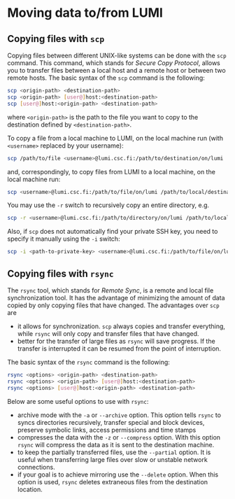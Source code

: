 # Moving data to/from LUMI

## Copying files with `scp`

Copying files between different UNIX-like systems can be done with the `scp`
command. This command, which stands for *Secure Copy Protocol*, allows you to
transfer files between a local host and a remote host or between two remote
hosts. The basic syntax of the `scp` command is the following:

```bash
scp <origin-path> <destination-path>
scp <origin-path> [user@]host:<destination-path>
scp [user@]host:<origin-path> <destination-path>
```

where `<origin-path>` is the path to the file you want to copy to the 
destination defined by `<destination-path>`.

To copy a file from a local machine to LUMI, on the local machine run (with
`<username>` replaced by your username):

```bash
scp /path/to/file <username>@lumi.csc.fi:/path/to/destination/on/lumi
```

and, correspondingly, to copy files from LUMI to a local machine, on the local
machine run:

```bash
scp <username>@lumi.csc.fi:/path/to/file/on/lumi /path/to/local/destination
```

You may use the `-r` switch to recursively copy an entire directory, e.g.

```bash
scp -r <username>@lumi.csc.fi:/path/to/directory/on/lumi /path/to/local/destination
```

Also, if `scp` does not automatically find your private SSH key, you need to specify it manually using the `-i` switch:

```bash
scp -i <path-to-private-key> <username>@lumi.csc.fi:/path/to/file/on/lumi /path/to/local/destination
```

## Copying files with `rsync`

The `rsync` tool, which stands for *Remote Sync*, is a remote and local file
synchronization tool. It has the advantage of minimizing the amount of data
copied by only copying files that have changed. The advantages over `scp` are

- it allows for synchronization. `scp` always copies and transfer everything,
  while `rsync` will only copy and transfer files that have changed.
- better for the transfer of large files as `rsync` will save progress. If the
  transfer is interrupted it can be resumed from the point of interruption.

The basic syntax of the `rsync` command is the following:

```bash
rsync <options> <origin-path> <destination-path>
rsync <options> <origin-path> [user@]host:<destination-path>
rsync <options> [user@]host:<origin-path> <destination-path>
```

Below are some useful options to use with `rsync`:

- archive mode with the `-a` or `--archive` option. This option tells `rsync`
  to syncs directories recursively, transfer special and block devices,
  preserve symbolic links, access permissions and time stamps
- compresses the data with the `-z` or `--compress` option. With this option
  `rsync` will compress the data as it is sent to the destination machine.
- to keep the partially transferred files, use the `--partial` option. It is
  useful when transferring large files over slow or unstable network
  connections.
- if your goal is to achieve mirroring use the `--delete` option. When this
  option is used, `rsync` deletes extraneous files from the destination
  location.
